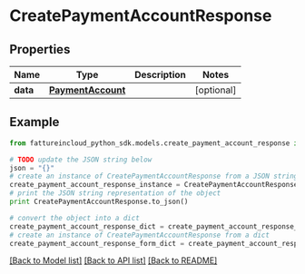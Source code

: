 # CreatePaymentAccountResponse


## Properties

Name | Type | Description | Notes
------------ | ------------- | ------------- | -------------
**data** | [**PaymentAccount**](PaymentAccount.md) |  | [optional] 

## Example

```python
from fattureincloud_python_sdk.models.create_payment_account_response import CreatePaymentAccountResponse

# TODO update the JSON string below
json = "{}"
# create an instance of CreatePaymentAccountResponse from a JSON string
create_payment_account_response_instance = CreatePaymentAccountResponse.from_json(json)
# print the JSON string representation of the object
print CreatePaymentAccountResponse.to_json()

# convert the object into a dict
create_payment_account_response_dict = create_payment_account_response_instance.to_dict()
# create an instance of CreatePaymentAccountResponse from a dict
create_payment_account_response_form_dict = create_payment_account_response.from_dict(create_payment_account_response_dict)
```
[[Back to Model list]](../README.md#documentation-for-models) [[Back to API list]](../README.md#documentation-for-api-endpoints) [[Back to README]](../README.md)


